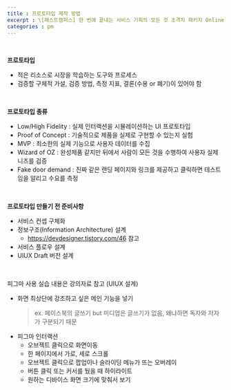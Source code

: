 ```yaml
---
title : 프로토타입 제작 방법
excerpt : \[패스트캠퍼스] 한 번에 끝내는 서비스 기획의 모든 것 초격차 패키지 Online
categories : pm
---
```


<br>

**프로토타입**  
- 적은 리소스로 시장을 학습하는 도구와 프로세스  
- 검증할 구체적 가설, 검증 방법, 측정 지표, 결론(수용 or 폐기)이 있어야 함

<br>

**프로토타입 종류**  
- Low/High Fidelity : 실제 인터랙션을 시뮬레이션하는 UI 프로토타입
- Proof of Concept : 기술적으로 제품을 실제로 구현할 수 있는지 실험
- MVP : 최소한의 실제 기능으로 사용자 데이터를 수집
- Wizard of OZ : 완성제품 같지만 뒤에서 사람이 모든 것을 수행하여 사용자 실제 니즈를 검증
- Fake door demand : 진짜 같은 랜딩 페이지와 링크를 제공하고 클릭하면 테스트임을 알리고 수요를 측정

<br>

**프로토타입 만들기 전 준비사항**
- 서비스 컨셉 구체화
- 정보구조(Information Architecture) 설계
  - <https://devdesigner.tistory.com/46> 참고
- 서비스 플로우 설계
- UIUX Draft 버전 설계

<br>

피그마 사용 실습 내용은 강의자료 참고 (UIUX 설계)
- 화면 최상단에 강조하고 싶은 메인 기능을 넣기
  > ex. 페이스북의 글쓰기 but 미디엄은 글쓰기가 없음, 왜냐하면 독자와 저자가 구분되기 때문
- 피그마 인터랙션
  - 오브젝트 클릭으로 화면이동
  - 한 페이지에서 가로, 세로 스크롤
  - 오브젝트 클릭으로 팝업이나 슬라이딩 메뉴가 뜨는 오버레이
  - 버튼 클릭 또는 커서를 뒀을 때 하이라이트
  - 원하는 디바이스 화면 크기에 맞춰서 보기

<br>